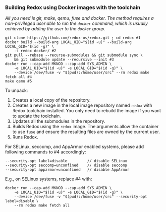 ### Building Redox using Docker images with the toolchain

*All you need is git, make, qemu, fuse and docker. The method requires a non-privileged user able to run the `docker` command, which is usually achieved by adding the user to the `docker` group.*

```shell
git clone https://github.com/redox-os/redox.git ; cd redox #1
docker build --build-arg LOCAL_UID="$(id -u)" --build-arg LOCAL_GID="$(id -g)" \
    -t redox docker/ #2
git pull --rebase --recurse-submodules && git submodule sync \
    && git submodule update --recursive --init #3
docker run --cap-add MKNOD --cap-add SYS_ADMIN \
    -e LOCAL_UID="$(id -u)" -e LOCAL_GID="$(id -g)" \
    --device /dev/fuse -v "$(pwd):/home/user/src" --rm redox make fetch all #4
make qemu #5
```
To unpack:
1. Creates a local copy of the repository.
2. Creates a new image in the local image repository named `redox` with Redox toolchain installed. You only need to rebuild the image if you want to update the toolchain.
3. Updates all the submodules in the repository.
4. Builds Redox using the `redox` image. The arguments allow the container to use `fuse` and ensure the resulting files are owned by the current user.
5. Runs Redox.

For SELinux, seccomp, and AppArmor enabled systems, please add following commands to #4 accordingly:
```
--security-opt label=disable         // disable SELinux
--security-opt seccomp=unconfined    // disable seccomp
--security-opt apparmor=unconfined   // disable AppArmor
```

E.g., on SELinux systems, replace #4 with:
```
docker run --cap-add MKNOD --cap-add SYS_ADMIN \
    -e LOCAL_UID="$(id -u)" -e LOCAL_GID="$(id -g)" \
    --device /dev/fuse -v "$(pwd):/home/user/src" --security-opt label=disable \
    --rm redox make fetch all
```
